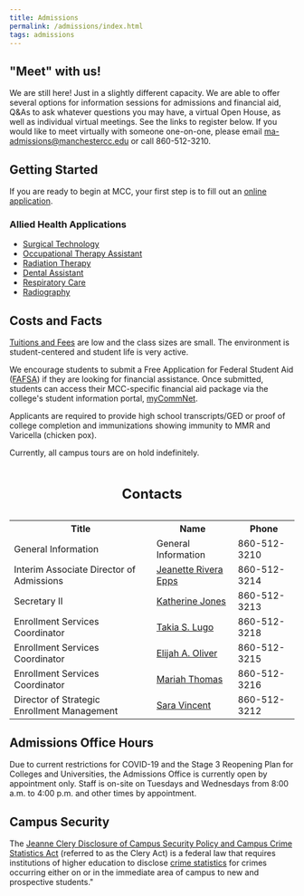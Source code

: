```yaml
---
title: Admissions
permalink: /admissions/index.html
tags: admissions
---
```

## "Meet" with us!

We are still here! Just in a slightly different capacity. We are able to offer several options for information sessions for admissions and financial aid, Q&As to ask whatever questions you may have, a virtual Open House, as well as individual virtual meetings. See the links to register below. If you would like to meet virtually with someone one-on-one, please email [ma-admissions@manchestercc.edu](mailto:ma-admissions@manchestercc.edu) or call 860-512-3210.

## Getting Started

If you are ready to begin at MCC, your first step is to fill out an [online application](https://ct.elluciancrmrecruit.com/Apply).

### Allied Health Applications

* [Surgical Technology](https://forms.office.com/Pages/ResponsePage.aspx?id=ePidZ3onakmsjdmeWGBt2WLJtJjr1CVMqqOa5Zp_0epUM08xWEhaWUtOQzZKRElMQUE0TDRUWFZBUyQlQCN0PWcu)
* [Occupational Therapy Assistant](https://forms.office.com/Pages/ResponsePage.aspx?id=ePidZ3onakmsjdmeWGBt2WLJtJjr1CVMqqOa5Zp_0epUN1BYMUE1VVhTTEo5UjVPWUg1VkVPU0lURCQlQCN0PWcu)
* [Radiation Therapy](https://forms.office.com/Pages/ResponsePage.aspx?id=ePidZ3onakmsjdmeWGBt2WLJtJjr1CVMqqOa5Zp_0epUNUVFNjU0TkROUEZQN1pBU0xYNzZFNUVOWiQlQCN0PWcu)
* [Dental Assistant](https://forms.office.com/Pages/ResponsePage.aspx?id=ePidZ3onakmsjdmeWGBt2WLJtJjr1CVMqqOa5Zp_0epUMzFCOVdCOFA4Q0VEOEowMzhDVFpOV09XMSQlQCN0PWcu)
* [Respiratory Care](https://forms.office.com/Pages/ResponsePage.aspx?id=ePidZ3onakmsjdmeWGBt2WLJtJjr1CVMqqOa5Zp_0epURVJQR1NROUxRT0g2NFhCN1VMNE4xS1g5QyQlQCN0PWcu)
* [Radiography](https://forms.office.com/Pages/ResponsePage.aspx?id=ePidZ3onakmsjdmeWGBt2WLJtJjr1CVMqqOa5Zp_0epUNjcySkJHWE1VQlQ0TjNLNEhKVERVRDVCSCQlQCN0PWcu)

## Costs and Facts

[Tuitions and Fees](https://www.ct.edu/admission/tuition) are low and the class sizes are small. The environment is student-centered and student life is very active.

We encourage students to submit a Free Application for Federal Student Aid ([FAFSA](http://www.fafsa.ed.gov)) if they are looking for financial assistance. Once submitted, students can access their MCC-specific financial aid package via the college's student information portal, [myCommNet](http://my.commnet.edu/).

Applicants are required to provide high school transcripts/GED or proof of college completion and immunizations showing immunity to MMR and Varicella (chicken pox).

Currently, all campus tours are on hold indefinitely.

<div class="overflow" tabindex="0" role="region" aria-labelledby="cap1">
    <table>
        <caption id="cap1"><h2>Contacts</h2></caption>
        <tr>
            <th scope="col">Title</th>
            <th scope="col">Name</th>
            <th scope="col">Phone</th>
        </tr>
        <tr>
            <td>General Information</td>
            <td>General Information</td>
            <td>860-512-3210</td>
        </tr>
        <tr>
            <td>Interim Associate Director of Admissions</td>
            <td><a href="mailto:jriveraepps@manchestercc.edu">Jeanette Rivera Epps</a></td>
            <td>860-512-3214</td>
        </tr>
        <tr>
            <td>Secretary II</td>
            <td><a href="mailto:kjones@manchestercc.edu">Katherine Jones</a></td>
            <td>860-512-3213</td>
        </tr>
        <tr>
            <td>Enrollment Services Coordinator</td>
            <td><a href="mailto:tlugo@manchestercc.edu">Takia S. Lugo</a></td>
            <td>860-512-3218</td>
        </tr>
        <tr>
            <td>Enrollment Services Coordinator</td>
            <td><a href="mailto: eoliver@manchestercc.edu">Elijah A. Oliver</a></td>
            <td>860-512-3215</td>
        </tr>
        <tr>
            <td>Enrollment Services Coordinator</td>
            <td><a href="mailto:mthomas@manchestercc.edu">Mariah Thomas</a></td>
            <td>860-512-3216</td>
        </tr>
        <tr>
            <td>Director of Strategic Enrollment Management</td>
            <td><a href="mailto: svincent@manchestercc.edu">Sara Vincent</a></td>
            <td>860-512-3212</td>
        </tr>
    </table>
</div>

## Admissions Office Hours

Due to current restrictions for COVID-19 and the Stage 3 Reopening Plan for Colleges and Universities, the Admissions Office is currently open by appointment only. Staff is on-site on Tuesdays and Wednesdays from 8:00 a.m. to 4:00 p.m. and other times by appointment.

## Campus Security

The [Jeanne Clery Disclosure of Campus Security Policy and Campus Crime Statistics Act](http://thomas.loc.gov/cgi-bin/query/z?c111:H.RES.1609:) (referred to as the Clery Act) is a federal law that requires institutions of higher education to disclose [crime statistics](/static/img/mcc-annual-security-report.pdf) for crimes occurring either on or in the immediate area of campus to new and prospective students."